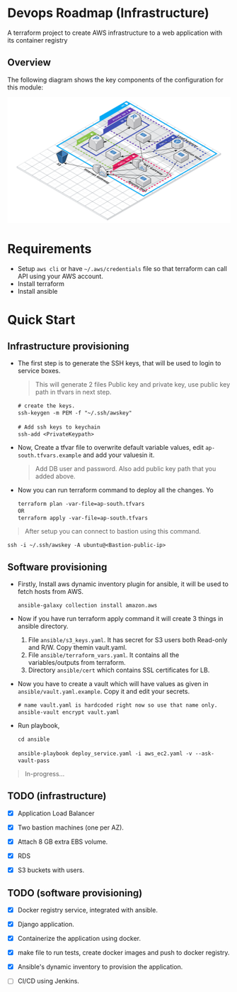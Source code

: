 # Devops Roadmap (Infrastructure)

A terraform project to create AWS infrastructure to a web application with its container registry 

## Overview

The following diagram shows the key components of the configuration for this module:

![The following diagram shows the key components of the infrastructure (in progress..)](https://raw.githubusercontent.com/neeraj9194/devops-roadmap/main/docs/devops-roadmap.png)

# Requirements

- Setup `aws cli` or have `~/.aws/credentials` file so that terraform can call API using your AWS account.
- Install terraform
- Install ansible

# Quick Start

## Infrastructure provisioning

- The first step is to generate the SSH keys, that will be used to login to service boxes. 
    
    > This will generate 2 files Public key and private key, use public key path in tfvars in next step. 
    ```
    # create the keys.
    ssh-keygen -m PEM -f "~/.ssh/awskey"

    # Add ssh keys to keychain
    ssh-add <PrivateKeypath>
    ```

- Now, Create a tfvar file to overwrite default variable values, edit `ap-south.tfvars.example` and add your valuesin it.

    > Add DB user and password. Also add public key path that you added above.

- Now you can run terraform command to deploy all the changes. Yo
    ```
    terraform plan -var-file=ap-south.tfvars
    OR
    terraform apply -var-file=ap-south.tfvars
    ```

> After setup you can connect to bastion using this command.

    ssh -i ~/.ssh/awskey -A ubuntu@<Bastion-public-ip>
    
## Software provisioning

- Firstly, Install aws dynamic inventory plugin for ansible, it will be used to fetch hosts from AWS.

    ```
    ansible-galaxy collection install amazon.aws
    ```

- Now if you have run terraform apply command it will create 3 things in ansible directory.
    
    1. File `ansible/s3_keys.yaml`. It has secret for S3 users both Read-only and R/W. Copy themin vault.yaml.
    2. File `ansible/terraform_vars.yaml`. It contains all the variables/outputs from terraform.
    3. Directory `ansible/cert` which contains SSL certificates for LB.

- Now you have to create a vault which will have values as given in `ansible/vault.yaml.example`. Copy it and edit your secrets. 

    ```
    # name vault.yaml is hardcoded right now so use that name only.
    ansible-vault encrypt vault.yaml
    ```

- Run playbook, 
    ```
    cd ansible

    ansible-playbook deploy_service.yaml -i aws_ec2.yaml -v --ask-vault-pass
    ```


> In-progress...


## TODO (infrastructure)

- [x] Application Load Balancer

- [x] Two bastion machines (one per AZ).

- [x] Attach 8 GB extra EBS volume.

- [x] RDS

- [x] S3 buckets with users.


## TODO (software provisioning) 

- [x] Docker registry service, integrated with ansible.

- [x] Django application.  

- [x] Containerize the application using docker.

- [x] make file to run tests, create docker images and push to docker registry.

- [x] Ansible's dynamic inventory to provision the application.

- [ ] CI/CD using Jenkins.
